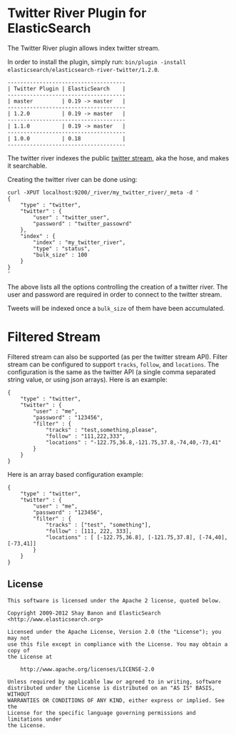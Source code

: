 Twitter River Plugin for ElasticSearch
==================================

The Twitter River plugin allows index twitter stream.

In order to install the plugin, simply run: `bin/plugin -install elasticsearch/elasticsearch-river-twitter/1.2.0`.

    -------------------------------------
    | Twitter Plugin | ElasticSearch    |
    -------------------------------------
    | master         | 0.19 -> master   |
    -------------------------------------
    | 1.2.0          | 0.19 -> master   |
    -------------------------------------
    | 1.1.0          | 0.19 -> master   |
    -------------------------------------
    | 1.0.0          | 0.18             |
    -------------------------------------

The twitter river indexes the public [twitter stream](http://dev.twitter.com/pages/streaming_api), aka the hose, and makes it searchable.

Creating the twitter river can be done using:

	curl -XPUT localhost:9200/_river/my_twitter_river/_meta -d '
	{
	    "type" : "twitter",
	    "twitter" : {
	        "user" : "twitter_user",
	        "password" : "twitter_passowrd"
	    },
	    "index" : {
	        "index" : "my_twitter_river",
	        "type" : "status",
	        "bulk_size" : 100
	    }
	}
	'

The above lists all the options controlling the creation of a twitter river. The user and password are required in order to connect to the twitter stream.

Tweets will be indexed once a `bulk_size` of them have been accumulated.

Filtered Stream
===============

Filtered stream can also be supported (as per the twitter stream API). Filter stream can be configured to support `tracks`, `follow`, and `locations`. The configuration is the same as the twitter API (a single comma separated string value, or using json arrays). Here is an example:

	{
	    "type" : "twitter",
	    "twitter" : {
	        "user" : "me",
	        "password" : "123456",
	        "filter" : {
	            "tracks" : "test,something,please",
	            "follow" : "111,222,333",
	            "locations" : "-122.75,36.8,-121.75,37.8,-74,40,-73,41"
	        }
	    }
	}

Here is an array based configuration example:

	{
	    "type" : "twitter",
	    "twitter" : {
	        "user" : "me",
	        "password" : "123456",
	        "filter" : {
	            "tracks" : ["test", "something"],
	            "follow" : [111, 222, 333],
	            "locations" : [ [-122.75,36.8], [-121.75,37.8], [-74,40], [-73,41]]
	        }
	    }
	}

License
-------

    This software is licensed under the Apache 2 license, quoted below.

    Copyright 2009-2012 Shay Banon and ElasticSearch <http://www.elasticsearch.org>

    Licensed under the Apache License, Version 2.0 (the "License"); you may not
    use this file except in compliance with the License. You may obtain a copy of
    the License at

        http://www.apache.org/licenses/LICENSE-2.0

    Unless required by applicable law or agreed to in writing, software
    distributed under the License is distributed on an "AS IS" BASIS, WITHOUT
    WARRANTIES OR CONDITIONS OF ANY KIND, either express or implied. See the
    License for the specific language governing permissions and limitations under
    the License.
